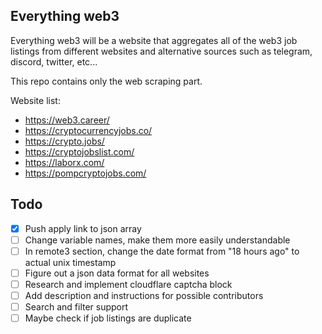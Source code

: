 ## Everything web3
Everything web3 will be a website that aggregates all of the web3 job listings from different websites and alternative sources such as telegram, discord, twitter, etc...

This repo contains only the web scraping part.

Website list:
- https://web3.career/
- https://cryptocurrencyjobs.co/
- https://crypto.jobs/
- https://cryptojobslist.com/
- https://laborx.com/
- https://pompcryptojobs.com/

## Todo

- [X] Push apply link to json array
- [ ] Change variable names, make them more easily understandable
- [ ] In remote3 section, change the date format from "18 hours ago" to actual unix timestamp
- [ ] Figure out a json data format for all websites
- [ ] Research and implement cloudflare captcha block
- [ ] Add description and instructions for possible contributors
- [ ] Search and filter support
- [ ] Maybe check if job listings are duplicate
